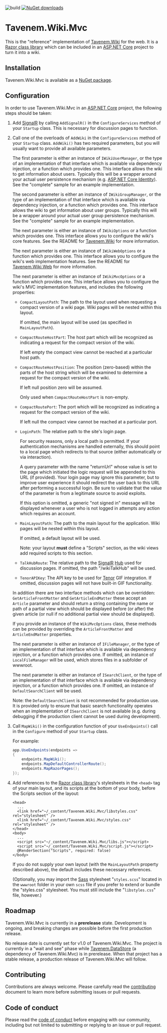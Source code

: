 ![build](https://img.shields.io/github/workflow/status/Tavenem/Wiki.Mvc/publish/main) [![NuGet downloads](https://img.shields.io/nuget/dt/Tavenem.Wiki.Mvc)](https://www.nuget.org/packages/Tavenem.Wiki.Mvc/)

Tavenem.Wiki.Mvc
==

This is the "reference" implementation of [Tavenem.Wiki](https://github.com/Tavenem/Wiki) for the
web. It is a [Razor class
library](https://docs.microsoft.com/en-us/aspnet/core/razor-pages/ui-class) which can be included in
an [ASP.NET Core](https://docs.microsoft.com/en-us/aspnet/core) project to turn it into a wiki.

## Installation

Tavenem.Wiki.Mvc is available as a [NuGet package](https://www.nuget.org/packages/Tavenem.Wiki.Mvc/).

## Configuration

In order to use Tavenem.Wiki.Mvc in an [ASP.NET Core](https://docs.microsoft.com/en-us/aspnet/core)
project, the following steps should be taken:

1. Add [SignalR](https://docs.microsoft.com/en-us/aspnet/core/signalr/introduction) by calling
   `AddSignalR()` in the `ConfigureServices` method of your `Startup` class. This is necessary for
   discussion pages to function.
1. Call one of the overloads of `AddWiki` in the `ConfigureServices` method of your `Startup` class.
   `AddWiki()` has two required parameters, but you will usually want to provide all available
   parameters.
   
   The first parameter is either an instance of `IWikiUserManager`, or the type of an implementation
   of that interface which is available via dependency injection, or a function which provides one.
   This interface allows the wiki to get information about users. Typically this will be a wrapper
   around your actual user persistence mechanism (e.g. [ASP.NET Core
   Identity](https://docs.microsoft.com/en-us/aspnet/core/security/authentication/identity)). See
   the "complete" sample for an example implementation.

   The second parameter is either an instance of `IWikiGroupManager`, or the type of an
   implementation of that interface which is available via dependency injection, or a function which
   provides one. This interface allows the wiki to get information about user groups. Typically this
   will be a wrapper around your actual user group persistence mechanism. See the "complete" sample
   for an example implementation.

   The next parameter is either an instance of `IWikiOptions` or a function which provides one.
   This interface allows you to configure the wiki's core features. See the README for
   [Tavenem.Wiki](https://github.com/Tavenem/Wiki) for more information.
   
   The next parameter is either an instance of `IWikiWebOptions` or a function which provides one.
   This interface allows you to configure the wiki's web implementation features. See the README for
   [Tavenem.Wiki.Web](https://github.com/Tavenem/Wiki.Web) for more information.
   
   The next parameter is either an instance of `IWikiMvcOptions` or a function which provides one.
   This interface allows you to configure the wiki's MVC implementation features, and includes the
   following properties:
   - `CompactLayoutPath`: The path to the layout used when requesting a compact version of a wiki
     page. Wiki pages will be nested within this layout.
   
     If omitted, the main layout will be used (as specified in `MainLayoutPath`).
   - `CompactRouteHostPart`: The host part which will be recognized as indicating a request for the
     compact version of the wiki.

     If left empty the compact view cannot be reached at a particular host path.
   - `CompactRouteHostPosition`: The position (zero-based) within the parts of the host string which
     will be examined to determine a request for the compact version of the wiki.

     If left null position zero will be assumed.

     Only used when `CompactRouteHostPart` is non-empty.
   - `CompactRoutePort`: The port which will be recognized as indicating a request for the compact
     version of the wiki.

     If left null the compact view cannot be reached at a particular port.
   - `LoginPath`: The relative path to the site's login page.
     
     For security reasons, only a local path is permitted. If your authentication mechanisms are
     handled externally, this should point to a local page which redirects to that source (either
     automatically or via interaction).
   
     A query parameter with the name "returnUrl" whose value is set to the page which initiated the
     logic request will be appended to this URL (if provided). Your login page may ignore this
     parameter, but to improve user experience it should redirect the user back to this URL after
     performing a successful login. Be sure to validate that the value of the parameter is from a
     legitimate source to avoid exploits.
   
     If this option is omitted, a generic "not signed in" message will be displayed whenever a user
     who is not logged in attempts any action which requires an account.
   - `MainLayoutPath`: The path to the main layout for the application. Wiki pages will be nested
     within this layout.
   
     If omitted, a default layout will be used.

     Note: your layout **must** define a "Scripts" section, as the wiki views add required scripts
     to this section.
   - `TalkHubRoute`: The relative path to the
     [SignalR](https://docs.microsoft.com/en-us/aspnet/core/signalr/introduction)
     [Hub](https://docs.microsoft.com/en-us/aspnet/core/signalr/hubs) used for discussion pages. If
     omitted, the path "/wikiTalkHub" will be used.
   - `TenorAPIKey`: The API key to be used for [Tenor](https://tenor.com) GIF integration. If
     omitted, discussion pages will not have built-in GIF functionality.

   In addition there are two interface methods which can be overridden: `GetArticleFrontMatter` and
   `GetArticleEndMatter` these accept an `Article` parameter and should return a string containing
   the name or path of a partial view which should be displayed before (or after) the given article
   (or null if no additional partial view should be displayed).
   
   If you provide an instance of the `WikiMvcOptions` class, these methods can be provided by
   overriding the `ArticleFrontMatter` and `ArticleEndMatter` properties.
   
   The next parameter is either an instance of `IFileManager`, or the type of an implementation of
   that interface which is available via dependency injection, or a function which provides one. If
   omitted, an instance of `LocalFileManager` will be used, which stores files in a subfolder of
   wwwroot.
   
   The next parameter is either an instance of `ISearchClient`, or the type of an implementation
   of that interface which is available via dependency injection, or a function which provides one.
   If omitted, an instance of `DefaultSearchClient` will be used.
     
   Note: the `DefaultSearchClient` is not recommended for production use. It is provided only to
   ensure that basic search functionality operates when an implementation of `ISearchClient` is not
   available (e.g. during debugging if the production client cannot be used during development).
1. Call `MapWiki()` in the configuration function of your `UseEndpoints()`
   call in the `Configure` method of your `Startup` class.

   For example:
   ```c#
   app.UseEndpoints(endpoints =>
   {
       endpoints.MapWiki();
       endpoints.MapDefaultControllerRoute();
       endpoints.MapRazorPages();
   });
   ```
1. Add references to the [Razor class
   library](https://docs.microsoft.com/en-us/aspnet/core/razor-pages/ui-class)'s stylesheets in the
   `<head>` tag of your main layout, and its scripts at the bottom of your body, before the Scripts
   section of the layout:
   ```razor
   <head>
     ...
     <link href="~/_content/Tavenem.Wiki.Mvc/libstyles.css" rel="stylesheet" />
     <link href="~/_content/Tavenem.Wiki.Mvc/styles.css" rel="stylesheet" />
   </head>
   <body>
     ...
     <script src="~/_content/Tavenem.Wiki.Mvc/libs.js"></script>
     <script src="~/_content/Tavenem.Wiki.Mvc/script.js"></script>
     @RenderSection("Scripts", required: false)
   </body>
   ```

   If you do not supply your own layout (with the `MainLayoutPath` property described above), the
   default includes these necessary references.

   (Optionally, you may import the [Sass](https://sass-lang.com) stylesheet "`styles.scss`" located
   in the `wwwroot` folder in your own `scss` file if you prefer to extend or bundle the
   "styles.css" stylesheet. You must still include the "`libstyles.css`" file, however.)

## Roadmap

Tavenem.Wiki.Mvc is currently in a **prerelease** state. Development is ongoing, and breaking
changes are possible before the first production release.

No release date is currently set for v1.0 of Tavenem.Wiki.Mvc. The project is currently in a "wait
and see" phase while [Tavenem.DataStore](https://github.com/Tavenem/DataStore) (a dependency of
Tavenem.Wiki.Mvc) is in prerelease. When that project has a stable release, a production release of
Tavenem.Wiki.Mvc will follow.

## Contributing

Contributions are always welcome. Please carefully read the [contributing](docs/CONTRIBUTING.md) document to learn more before submitting issues or pull requests.

## Code of conduct

Please read the [code of conduct](docs/CODE_OF_CONDUCT.md) before engaging with our community, including but not limited to submitting or replying to an issue or pull request.
